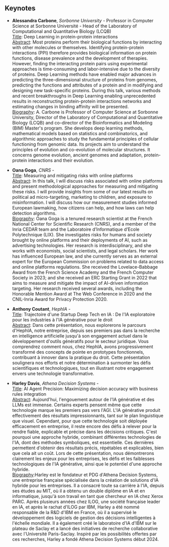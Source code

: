 ## Keynotes

* **Alessandra Carbone**, *Sorbonne University* - Professor in Computer Science at Sorbonne Université - Head of the Laboratory of Computational and Quantitative Biology (LCQB) <br>
<ins>Title</ins>: Deep Learning in protein-protein interactions <br>
<ins>Abstract</ins>: Most proteins perform their biological functions by interacting with other molecules or themselves.
Identifying protein-protein interactions (PPI) therefore provides biological information on protein functions, disease prevalence and the development of therapies.
However, finding the interacting protein pairs using experimental approaches is time-consuming and labor-intensive due to the diversity of proteins.
Deep Learning methods have enabled major advances in predicting the three-dimensional structure of proteins from genomes, predicting the functions and attributes of a protein and in modifying and designing new task-specific proteins.
During this talk, various methods and recent breakthroughs in Deep Learning enabling unprecedented results in reconstructing protein-protein interactions networks and estimating changes in binding affinity will be presented. <br/>
<ins>Biography</ins>: A. Carbone is Professor of Computer Science at Sorbonne University, 
Director of the Laboratory of Computational and Quantitative Biology (LCQB) and co-director of the Bioinformatics and Modeling (BIM) Master's program. 
She develops deep learning methods, mathematical models based on statistics and combinatorics, and algorithmic approaches to study the fundamental principles of cellular functioning from genomic data. 
Its projects aim to understand the principles of evolution and co-evolution of molecular structures. It concerns genome evolution, ancient genomes and adaptation, protein-protein interactions and their evolution.



* **Oana Goga**, *CNRS* - <br>
<ins>Title</ins>: Measuring and mitigating risks with online platforms <br>
<ins>Abstract</ins>: In this talk, I will discuss risks associated with online platforms and present methodological approaches for measuring and mitigating these risks. I will provide insights from some of our latest results on political ad micro-targeting, marketing to children, and exposure to misinformation. I will discuss how our measurement studies informed European lawmaking, how citizens can help, and how laws can help detection algorithms. <br/>
<ins>Biography</ins>: Oana Goga is a tenured research scientist at the French National Center for Scientific Research (CNRS), and a member of the Inria CEDAR team and the Laboratoire d’Informatique d’Ecole Polytechnique (LIX). She investigates risks for humans and society brought by online platforms and their deployments of AI, such as advertising technologies. Her research is interdisciplinary, and she works with economists, social scientists, and legal scholars. Her work has influenced European law, and she currently serves as an external expert for the European Commission on problems related to data access and online platforms regulations. She received the Lovelace-Babbage Award from the French Science Academy and the French Computer Society in 2023; and she received an ERC Starting Grant in 2022 that aims to measure and mitigate the impact of AI-driven information targeting. Her research received several awards, including the Honorable Mention Award at The Web Conference in 2020 and the CNIL-Inria Award for Privacy Protection 2020. <br>


* **Anthony Coutant**, *HephIA* - <br>
<ins>Title</ins>: Trajectoire d'une Startup Deep Tech en IA : De l'IA exploratoire pour les industries à l'IA générative pour le droit <br>
<ins>Abstract</ins>: Dans cette présentation, nous explorerons le parcours d'HephIA, notre entreprise, depuis ses premiers pas dans la recherche en intelligence artificielle jusqu'à son engagement actuel dans le développement d'outils génératifs pour le secteur juridique. Vous comprendrez comment nous, chez HephIA, avons progressivement transformé des concepts de pointe en prototypes fonctionnels, contribuant à innover dans la pratique du droit. Cette présentation soulignera nos efforts et notre détermination à surmonter les défis scientifiques et technologiques, tout en illustrant notre engagement envers une technologie transformative. <br/>


* **Harley Davis**, *Athena Decision Systems* - <br>
<ins>Title</ins>: AI Agent Precision: Maximizing decision accuracy with business rules integration <br>
<ins>Abstract</ins>: Aujourd'hui, l'engouement autour de l'IA générative et des LLMs est immense. Certains experts pensent même que cette technologie marque les premiers pas vers l'AGI. L'IA générative produit effectivement des résultats impressionnants, tant sur le plan linguistique que visuel. Cependant, pour que cette technologie soit déployée efficacement en entreprise, il reste encore des défis à relever pour la rendre fiable, explicable et précise dans les décisions critiques.
C'est pourquoi une approche hybride, combinant différentes technologies de l'IA, dont des méthodes symboliques, est essentielle. Ces dernières permettent d'obtenir des résultats précis, répétables et explicables, bien que cela ait un coût. Lors de cette présentation, nous démontrerons clairement les enjeux pour les entreprises, les défis et les faiblesses technologiques de l'IA générative, ainsi que le potentiel d'une approche hybride. <br/>
<ins>Biography</ins>:Harley est le fondateur et PDG d'Athena Decision Systems, une entreprise française spécialisée dans la création de solutions d'IA hybride pour les entreprises. Il a consacré toute sa carrière à l'IA, depuis ses études au MIT, où il a obtenu un double diplôme en IA et en informatique, jusqu'à son travail en tant que chercheur en IA chez Xerox PARC.
Après plusieurs années chez ILOG, une société française leader en IA, et après le rachat d'ILOG par IBM, Harley a été nommé responsable de la R&D d'IBM en France, où il a supervisé le développement des logiciels de gestion des décisions intelligentes à l'échelle mondiale. Il a également créé le laboratoire d'IA d'IBM sur le plateau de Saclay et a lancé des initiatives de recherche collaborative avec l'Université Paris-Saclay. Inspiré par les possibilités offertes par ces recherches, Harley a fondé Athena Decision Systems début 2024. <br/>
